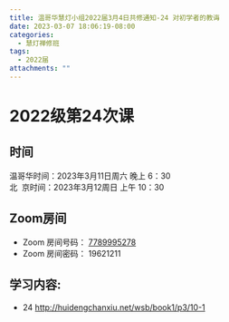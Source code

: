 ```yaml
---
title: 温哥华慧灯小组2022届3月4日共修通知-24 对初学者的教诲
date: 2023-03-07 18:06:19-08:00
categories:
  - 慧灯禅修班
tags:
  - 2022届
attachments: ""
---
```

# 2022级第24次课

## 时间

温哥华时间：2023年3月11日周六 晚上 6：30\
北  京时间：2023年3月12周日 上午 10：30

## Zoom房间

* Zoom 房间号码： [7789995278](https://us02web.zoom.us/j/7789995278?pwd=VjZmbWJFY2k2K0E5RVB2cTNIQmhqUT09)
* Zoom 房间密码： 19621211

## 学习内容:

* 24 <http://huidengchanxiu.net/wsb/book1/p3/10-1>